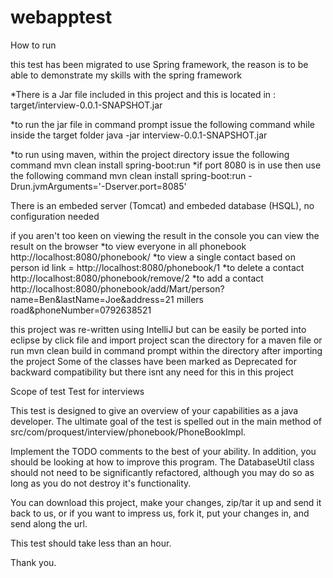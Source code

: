 webapptest
==========

How to run

this test has been migrated to use Spring framework, the reason is to be able to demonstrate my skills with the spring framework

*There is a Jar file included in this project and this is located in :
        target/interview-0.0.1-SNAPSHOT.jar

*to run the jar file in command prompt issue the following command while inside the target folder
        java -jar interview-0.0.1-SNAPSHOT.jar

*to run using maven, within the project directory issue the following command
        mvn clean install spring-boot:run
*if port 8080 is in use then use the following command
        mvn clean install spring-boot:run -Drun.jvmArguments='-Dserver.port=8085'

There is an embeded server (Tomcat) and embeded database (HSQL), no configuration needed


if you aren't too keen on viewing the result in the console you can view the result on the browser
       *to view everyone in all phonebook
         http://localhost:8080/phonebook/
       *to view a single contact based on person id
        link =  http://localhost:8080/phonebook/1
       *to delete a contact
        http://localhost:8080/phonebook/remove/2
       *to add a contact
        http://localhost:8080/phonebook/add/Mart/person?name=Ben&lastName=Joe&address=21 millers road&phoneNumber=0792638521

this project was re-written using IntelliJ but can be easily be ported into eclipse by click file and import project
scan the directory for a maven file or run mvn clean build in command prompt within the directory after importing the project
Some of the classes have been marked as Deprecated for backward compatibility but there isnt any need for this in this project


Scope of test
Test for interviews

This test is designed to give an overview of your capabilities as a java developer.  The ultimate goal of the test is spelled out in the main method of src/com/proquest/interview/phonebook/PhoneBookImpl.

Implement the TODO comments to the best of your ability.  In addition, you should be looking at how to improve this program.  The DatabaseUtil class should not need to be significantly refactored, although you may do so as long as you do not destroy it's functionality.

You can download this project, make your changes, zip/tar it up and send it back to us, or if you want to impress us, fork it, put your changes in, and send along the url.

This test should take less than an hour.


Thank you.
